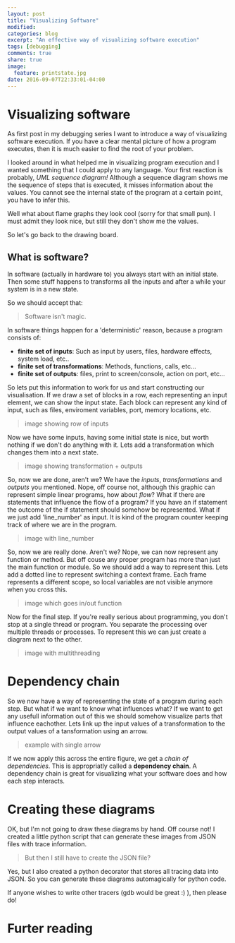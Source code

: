 ```yaml
---
layout: post
title: "Visualizing Software"
modified:
categories: blog
excerpt: "An effective way of visualizing software execution"
tags: [debugging]
comments: true
share: true
image:
  feature: printstate.jpg
date: 2016-09-07T22:33:01-04:00
---
```


# Visualizing software

As first post in my debugging series I want to introduce a way of visualizing software execution.
If you have a clear mental picture of how a program executes, then it is much easier to find the root of your problem.

I looked around in what helped me in visualizing program execution and I wanted something that I could
apply to any language. Your first reaction is probably, _UML sequence diagram!_
Although a sequence diagram shows me the sequence of steps that is executed, it misses information about the values.
You cannot see the internal state of the program at a certain point, you have to infer this.

Well what about flame graphs they look cool (sorry for that small pun).
I must admit they look nice, but still they don't show me the values. 

So let's go back to the drawing board.

## What is software? #

In software (actually in hardware to) you always start with an initial state.
Then some stuff happens to transforms all the inputs and after a while your system is in a new state.

So we should accept that:

> Software isn't magic.

In software things happen for a 'deterministic' reason, because a program consists of:
* __finite set of inputs__: Such as input by users, files, hardware effects, system load, etc..
* __finite set of transformations__: Methods, functions, calls, etc...
* __finite set of outputs__: files, print to screen/console, action on port, etc...

So lets put this information to work for us and start constructing our visualisation.
If we draw a set of blocks in a row, each representing an input element, we can show the input state.
Each block can represent any kind of input, such as files, enviroment variables, port, memory locations, etc.

> image showing row of inputs

Now we have some inputs, having some initial state is nice, but worth nothing if we don't do anything with it.
Lets add a transformation which changes them into a next state.

> image showing transformation + outputs

So, now we are done, aren't we? We have the _inputs_, _transformations_ and _outputs_ you mentioned.
Nope, off course not, although this graphic can represent simple linear programs, how about _flow_?
What if there are statements that influence the flow of a program?
If you have an if statement the outcome of the if statement should somehow be represented.
What if we just add 'line_number' as input.
It is kind of the program counter keeping track of where we are in the program.

> image with line_number

So, now we are really done. Aren't we? Nope, we can now represent any function or method.
But off couse any proper program has more than just the main function or module.
So we should add a way to represent this.
Lets add a dotted line to represent switching a context frame.
Each frame represents a different scope, so local variables are not visible anymore when you cross this.

> image which goes in/out function

Now for the final step. If you're really serious about programming, you don't stop at a single thread or program.
You separate the processing over multiple threads or processes.
To represent this we can just create a diagram next to the other.

> image with multithreading

# Dependency chain

So we now have a way of representing the state of a program during each step.
But what if we want to know what influences what?
If we want to get any usefull information out of this we should somehow visualize parts that influence eachother.
Lets link up the input values of a transformation to the output values of a tansformation using an arrow.

> example with single arrow

If we now apply this across the entire figure, we get a _chain of dependencies_.
This is appropriatly called a __dependency chain__.
A dependency chain is great for visualizing what your software does and how each step interacts.

# Creating these diagrams

OK, but I'm not going to draw these diagrams by hand.
Off course not! I created a little python script that can generate these images from JSON files with trace information.

> But then I still have to create the JSON file?

Yes, but I also created a python decorator that stores all tracing data into JSON.
So you can generate these diagrams automagically for python code.

If anyone wishes to write other tracers (gdb would be great :) ), then please do!

# Furter reading

